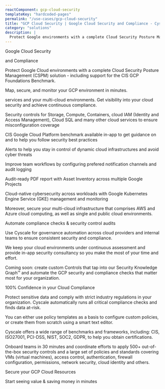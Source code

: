 ```yaml
---
reactComponent: gcp-cloud-security
templateKey: "hardcoded-pages"
permalink: "/use-cases/gcp-cloud-security"
title: "GCP Cloud Security | Google Cloud Security and Compliance - Cyscale"
category: "solutions"
description: |
  Protect Google environments with a complete Cloud Security Posture Management (CSPM) solution
---
```


Google Cloud Security

and Compliance

Protect Google Cloud environments with a complete Cloud Security Posture Management
                                (CSPM) solution - including support for the CIS GCP Foundations Benchmark.

Map, secure, and monitor your GCP environment in minutes.

services and your multi-cloud
                                    environments. Get visibility into your cloud security and achieve continuous
                                    compliance.

Security controls for Storage, Compute, Containers, cloud IAM (Identity and
                                        Access Management), Cloud SQL and many other cloud services to ensure
                                        misconfiguration coverage

CIS Google Cloud Platform benchmark available in-app to get guidance on and to
                                        help you follow security best practices

Alerts to help you stay in control of dynamic cloud infrastructures and avoid
                                        cyber threats

Improve team workflows by configuring prefered notification channels and audit
                                        logging

Audit-ready PDF report with Asset Inventory across multiple Google Projects

Cloud-native cybersecurity across workloads with Google Kubernetes Engine
                                        Service (GKE) management and monitoring

Moreover, secure your multi-cloud infrastructure that comprises AWS and Azure cloud
                                    computing, as well as single and public cloud environments.

Automate compliance checks & security control audits

Use Cyscale for governance automation across cloud providers and internal teams to
                                    ensure consistent security and compliance.

We keep your cloud environments under continuous assessment and provide in-app
                                    security consultancy so you make the most of your time and effort.

Coming soon: create custom Controls that tap into our Security Knowledge Graph™ and
                                    automate the GCP security and compliance checks that matter most for your
                                    organization.

100% Confidence in your Cloud Compliance

Protect sensitive data and comply with strict industry regulations in your
                                        organization. Cyscale automatically runs all critical compliance checks and
                                        finds data at-risk.

You can either use policy templates as a basis to configure custom policies, or
                                        create them from scratch using a smart text editor.

Cyscale offers a wide range of benchmarks and frameworks, including: CIS,
                                        ISO27001, PCI-DSS, NIST, SOC2, GDPR, to help you obtain certifications.

Onboard teams in 30 minutes and coordinate efforts to apply 500+ out-of-the-box
                                        security controls and a large set of policies and standards covering VMs
                                        (virtual machines), access control, authentication, firewall configuration,
                                        permissions, network security, cloud identity and others.

Secure your GCP Cloud Resources

Start seeing value & saving money in minutes


